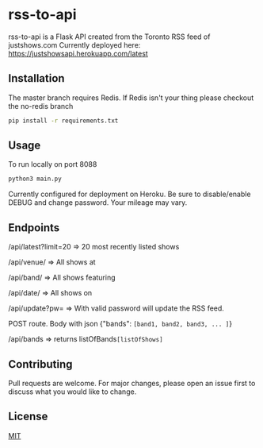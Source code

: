 # rss-to-api

rss-to-api is a Flask API created from the Toronto RSS feed of justshows.com Currently deployed here: https://justshowsapi.herokuapp.com/latest

## Installation

The master branch requires Redis. If Redis isn't your thing please checkout the no-redis branch

```bash
pip install -r requirements.txt
```

## Usage

To run locally on port 8088

```bash
python3 main.py
```

Currently configured for deployment on Heroku. Be sure to disable/enable DEBUG and change password. Your mileage may vary.

## Endpoints

/api/latest?limit=20 => 20 most recently listed shows

/api/venue/<venuename> => All shows at <venuename>

/api/band/<bandname> => All shows featuring <bandname>

/api/date/<ddmmyy> => All shows on <ddmmyy>

/api/update?pw=<password> => With valid password will update the RSS feed.

POST route. Body with json {"bands": `[band1, band2, band3, ... ]`}

/api/bands => returns listOfBands`[listOfShows]`

## Contributing

Pull requests are welcome. For major changes, please open an issue first to discuss what you would like to change.

## License

[MIT](https://choosealicense.com/licenses/mit/)
